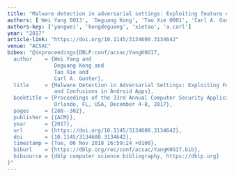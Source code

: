 ```yaml
---
title: "Malware detection in adversarial settings: Exploiting feature evolutions and confusions in android apps"
authors: ['Wei Yang 0013', 'Deguang Kong', 'Tao Xie 0001', 'Carl A. Gunter']
authors-key: ['yangwei', 'kongdeguang', 'xietao', 'a.carl']
year: "2017"
article-link: "https://doi.org/10.1145/3134600.3134642"
venue: "ACSAC"
bibex: "@inproceedings{DBLP:conf/acsac/YangK0G17,
  author    = {Wei Yang and
               Deguang Kong and
               Tao Xie and
               Carl A. Gunter},
  title     = {Malware Detection in Adversarial Settings: Exploiting Feature Evolutions
               and Confusions in Android Apps},
  booktitle = {Proceedings of the 33rd Annual Computer Security Applications Conference,
               Orlando, FL, USA, December 4-8, 2017},
  pages     = {288--302},
  publisher = {{ACM}},
  year      = {2017},
  url       = {https://doi.org/10.1145/3134600.3134642},
  doi       = {10.1145/3134600.3134642},
  timestamp = {Tue, 06 Nov 2018 16:59:24 +0100},
  biburl    = {https://dblp.org/rec/conf/acsac/YangK0G17.bib},
  bibsource = {dblp computer science bibliography, https://dblp.org}
}"
---
```

